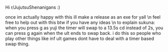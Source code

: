Hi r/JujutsuShenanigans :)

once im actually happy with this ill make a release as an exe for yall \n
feel free to help out with this btw if you have any ideas \n
to explain sukuna: when you press g as yuji the timer will swap to a 13.5s cd instead of 2s, you can press g again when the ult ends to swap back. i do this so people who play other things like inf ult games dont have to deal with a timer based swap thing.